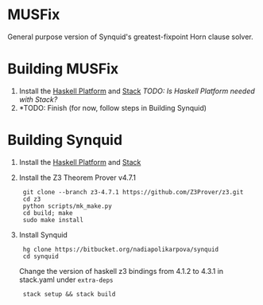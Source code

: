 # MUSFix
General purpose version of Synquid's greatest-fixpoint Horn clause solver.

# Building MUSFix
1. Install the [Haskell Platform](https://www.haskell.org/platform/) and [Stack](https://docs.haskellstack.org/en/stable/README/#how-to-install) *TODO: Is Haskell Platform needed with Stack?*
2. *TODO: Finish (for now, follow steps in Building Synquid)

# Building Synquid
1. Install the [Haskell Platform](https://www.haskell.org/platform/) and [Stack](https://docs.haskellstack.org/en/stable/README/#how-to-install)
2. Install the Z3 Theorem Prover v4.7.1

        git clone --branch z3-4.7.1 https://github.com/Z3Prover/z3.git
        cd z3
        python scripts/mk_make.py
        cd build; make
        sudo make install
    
3. Install Synquid

        hg clone https://bitbucket.org/nadiapolikarpova/synquid
        cd synquid
   
   Change the version of haskell z3 bindings from 4.1.2 to 4.3.1 in stack.yaml under `extra-deps`
   
        stack setup && stack build
